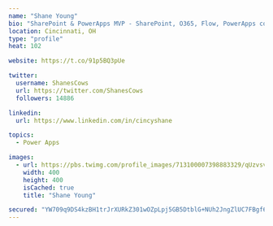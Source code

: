 ```yaml
---
name: "Shane Young"
bio: "SharePoint & PowerApps MVP - SharePoint, O365, Flow, PowerApps consulting? @PowerApps911 | Pure Snark? You found it."
location: Cincinnati, OH
type: "profile"
heat: 102

website: https://t.co/91p5BQ3pUe

twitter:
  username: ShanesCows
  url: https://twitter.com/ShanesCows
  followers: 14886

linkedin:
  url: https://www.linkedin.com/in/cincyshane

topics:
  - Power Apps

images:
  - url: https://pbs.twimg.com/profile_images/713100007398883329/qUzvsvQ3_400x400.jpg
    width: 400
    height: 400
    isCached: true
    title: "Shane Young"

secured: "YW709q9DS4kzBH1trJrXURkZ301wOZpLpj5GB5DtblG+NUh2JngZlUC7FBgf6zF4o1eZg1fAb8G25eLIcIGVP0SR3q1H2ymlCrshxUZ+Q8vI0VcSJGj9ymbfE2RgHO5KYVpSbjrPIWEC5nvqP5oxPhrpdMyz/UIgdm2XxTq0l7a/wKc/C+JBBnu4w8hLpDgJKhz3Q9u0rE9HpiR1EvoJ8OYr1mxCaaYLvS1gpdYgiBSvIhVTQXN6Rr8DVc/6a0vB6MD74ShS5dd6LmQeRHhNNjGwcXioMQB1P+PN8FUVhVVxMFeqsmtgohWA3KXpZO1KfS9nayQEY9DiA5zzMhBGktk8YfyA03kF4s4+OppOEgllkc3wrubYqube4pBEhyFAR9f/JpXUE8CjZTvsbL3ed9Mu3LqnYqOe9RIkj7CqQ1A=;FoOMIqgViGvDQX5PeiQwlw=="
---
```


